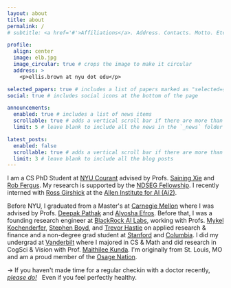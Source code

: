 ```yaml
---
layout: about
title: about
permalink: /
# subtitle: <a href='#'>Affiliations</a>. Address. Contacts. Motto. Etc.

profile:
  align: center
  image: elb.jpg
  image_circular: true # crops the image to make it circular
  address: >
    <p>ellis.brown at nyu dot edu</p>

selected_papers: true # includes a list of papers marked as "selected={true}"
social: true # includes social icons at the bottom of the page

announcements:
  enabled: true # includes a list of news items
  scrollable: true # adds a vertical scroll bar if there are more than 3 news items
  limit: 5 # leave blank to include all the news in the `_news` folder

latest_posts:
  enabled: false
  scrollable: true # adds a vertical scroll bar if there are more than 3 new posts items
  limit: 3 # leave blank to include all the blog posts
---
```


I am a CS PhD Student at [NYU Courant](https://cs.nyu.edu/) advised by Profs. [Saining Xie](https://www.sainingxie.com/) and [Rob Fergus](https://cs.nyu.edu/~fergus).
My research is supported by the [NDSEG Fellowship](https://www.ndseg.org/).
I recently interned with [Ross Girshick](https://www.rossgirshick.info/) at the [Allen Institute for AI (Ai2)](https://allenai.org/).

Before NYU, I graduated from a Master's at [Carnegie Mellon](https://www.cmu.edu/) where I was advised by Profs. [Deepak Pathak](http://www.cs.cmu.edu/~dpathak/) and [Alyosha Efros](http://www.cs.berkeley.edu/~efros/).
Before that, I was a founding research engineer at [BlackRock AI Labs](http://www.blackrock.com/ai), working with Profs. [Mykel Kochenderfer](http://mykel.kochenderfer.com/), [Stephen Boyd](http://web.stanford.edu/~boyd/), and [Trevor Hastie](https://hastie.su.domains/) on applied research & finance
and a non-degree grad student at [Stanford](https://www.cs.stanford.edu/) and [Columbia](https://www.cs.columbia.edu/).
I did my undergrad at [Vanderbilt](http://www.vanderbilt.edu) where I majored in CS & Math and did research in CogSci & Vision with Prof. [Maithilee Kunda](http://my.vanderbilt.edu/mkunda/).
I'm originally from St. Louis, MO and am a proud member of the [Osage Nation](http://www.osagenation-nsn.gov/).

<!-- I'm originally from St. Louis, MO. -->

&rarr; If you haven't made time for a regular checkin with a doctor recently, _[please do!](/blog/2020/make-time-for-the-doctor/)_ &nbsp; Even if you feel perfectly healthy.
